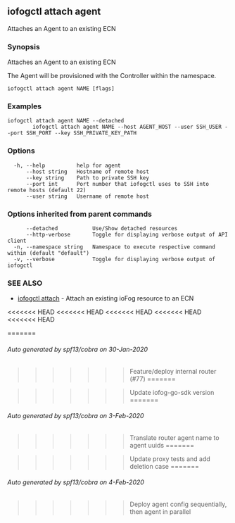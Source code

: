 ## iofogctl attach agent

Attaches an Agent to an existing ECN

### Synopsis

Attaches an Agent to an existing ECN

The Agent will be provisioned with the Controller within the namespace.

```
iofogctl attach agent NAME [flags]
```

### Examples

```
iofogctl attach agent NAME --detached
		iofogctl attach agent NAME --host AGENT_HOST --user SSH_USER --port SSH_PORT --key SSH_PRIVATE_KEY_PATH
```

### Options

```
  -h, --help          help for agent
      --host string   Hostname of remote host
      --key string    Path to private SSH key
      --port int      Port number that iofogctl uses to SSH into remote hosts (default 22)
      --user string   Username of remote host
```

### Options inherited from parent commands

```
      --detached           Use/Show detached resources
      --http-verbose       Toggle for displaying verbose output of API client
  -n, --namespace string   Namespace to execute respective command within (default "default")
  -v, --verbose            Toggle for displaying verbose output of iofogctl
```

### SEE ALSO

* [iofogctl attach](iofogctl_attach.md)	 - Attach an existing ioFog resource to an ECN

<<<<<<< HEAD
<<<<<<< HEAD
<<<<<<< HEAD
<<<<<<< HEAD
<<<<<<< HEAD

=======
###### Auto generated by spf13/cobra on 30-Jan-2020
>>>>>>> Feature/deploy internal router (#77)
=======

>>>>>>> Update iofog-go-sdk version
=======
###### Auto generated by spf13/cobra on 3-Feb-2020
>>>>>>> Translate router agent name to agent uuids
=======

>>>>>>> Update proxy tests and add deletion case
=======
###### Auto generated by spf13/cobra on 4-Feb-2020
>>>>>>> Deploy agent config sequentially, then agent in parallel
